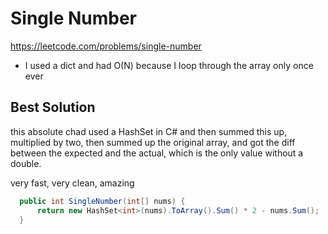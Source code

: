 # Single Number

https://leetcode.com/problems/single-number

- I used a dict and had O(N) because I loop through the array only once ever

## Best Solution

this absolute chad used a HashSet in C# and then summed this up, multiplied by two, then summed up the original array, and got the diff between the expected and the actual, which is the only value without a double.

very fast, very clean, amazing

```csharp
  public int SingleNumber(int[] nums) {
      return new HashSet<int>(nums).ToArray().Sum() * 2 - nums.Sum();
  }
```
